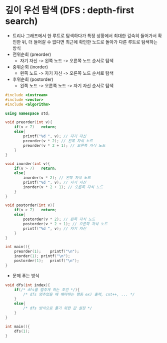 # 깊이 우선 탐색 (DFS : depth-first search)
* 트리나 그래프에서 한 루트로 탐색하다가 특정 상황에서 최대한 깊숙히 들어가서 확인한 뒤, 더 들어갈 수 없다면 최근에 확인한 노드로 돌아가 다른 루트로 탐색하는 방식
* 전위순회 (preorder)
  * 자기 자신 -> 왼쪽 노드 -> 오른쪽 노드 순서로 탐색
* 중위순회 (inorder)
  * 왼쪽 노드 -> 자기 자신 -> 오른쪽 노드 순서로 탐색
* 후위순회 (postorder)
  * 왼쪽 노드 -> 오른쪽 노드 -> 자기 자신 순서로 탐색
```cpp
#include <iostream>
#include <vector>
#include <algorithm>

using namespace std;

void preorder(int v){
	if(v > 7)	return;
	else{
		printf("%d ", v); // 자기 자신
		preorder(v * 2); // 왼쪽 자식 노드 
		preorder(v * 2 + 1); // 오른쪽 자식 노드
	}
}

void inorder(int v){
	if(v > 7)	return;
	else{
		inorder(v * 2); // 왼쪽 자식 노드 
		printf("%d ", v); // 자기 자신
		inorder(v * 2 + 1); // 오른쪽 자식 노드
	}
}

void postorder(int v){
	if(v > 7)	return;
	else{
		postorder(v * 2); // 왼쪽 자식 노드 
		postorder(v * 2 + 1); // 오른쪽 자식 노드
		printf("%d ", v); // 자기 자신
	}
}

int main(){
	preorder(1);	printf("\n");
	inorder(1);	printf("\n");
	postorder(1);	printf("\n");
}
```
* 문제 푸는 방식
```cpp
void dfs(int index){
	if(/* dfs를 멈추게 하는 조건 */){
		/* dfs 멈추었을 때 해야하는 행동 ex) 출력, cnt++, ... */
	}
	else{
		/* dfs 방식으로 풀기 위한 값 설정 */
	}
}

int main(){
	dfs(1);
}
```
